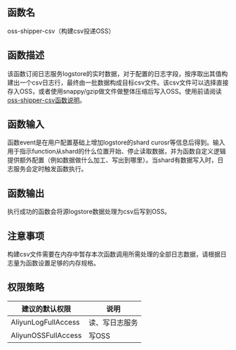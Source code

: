 ## 函数名

oss-shipper-csv（构建csv投递OSS） 

## 函数描述

该函数订阅日志服务logstore的实时数据，对于配置的日志字段，按序取出其值构建出一个csv日志行，最终由一批数据构成目标csv文件。该csv文件可以选择直接存入OSS，或者使用snappy/gzip做文件做整体压缩后写入OSS。使用前请阅读<a href="https://github.com/aliyun/aliyun-log-fc-functions/blob/master/oss_shipper_csv/README.md" target="#">oss-shipper-csv函数说明</a>。

## 函数输入

函数event是在用户配置基础上增加logstore的shard curosr等信息后得到。输入用于指示function从shard的什么位置开始、停止读取数据，并为函数自定义逻辑提供额外配置（例如数据做什么加工、写出到哪里）。当shard有数据写入时，日志服务会定时触发函数执行。

## 函数输出 

执行成功的函数会将源logstore数据处理为csv后写到OSS。

## 注意事项

构建csv文件需要在内存中暂存本次函数调用所需处理的全部日志数据，请根据日志量为函数设置足够的内存规格。

## 权限策略

| 建议的默认权限 | 说明 |
|--------------|-----|
| AliyunLogFullAccess | 读、写日志服务 |
| AliyunOSSFullAccess | 写OSS |
